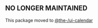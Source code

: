 ## NO LONGER MAINTAINED

This package moved to [@the-/ui-calendar](https://www.npmjs.com/package/@the-/ui-calendar)
      